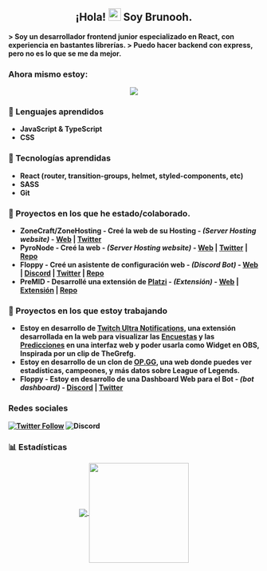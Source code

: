 <h2 align="center">
  ¡Hola! 
  <img src="https://user-images.githubusercontent.com/57642291/115981321-b7a44c80-a58a-11eb-8109-79aa8bcf0698.gif" width="25px">  
  Soy <strong>Brunooh<strong/>.
</h2>
> Soy un desarrollador frontend junior especializado en React, con experiencia en bastantes librerías.
> Puedo hacer backend con express, pero no es lo que se me da mejor.



### Ahora mismo estoy:
<div align="center">
  <a href="https://discord.com/users/698582921887481889">
    <img src="https://lanyard-profile-readme.vercel.app/api/698582921887481889" align="center">
  </a>
</div>


### 🔧 Lenguajes aprendidos
- JavaScript & TypeScript
- CSS 

### 🔧 Tecnologías aprendidas
- React (router, transition-groups, helmet, styled-components, etc)
- SASS
- Git

### 👑 Proyectos en los que he estado/colaborado.
- ZoneCraft/ZoneHosting - Creé la web de su Hosting - *(Server Hosting website)* - [Web](https://zonehosting.net) | [Twitter](https://twitter.com/ZoneCraftES)
- PyroNode - Creé la web - *(Server Hosting website)* - [Web](https://pyronode.com) | [Twitter](https://twitter.com/PyroNode) | [Repo](https://github.com/brunoocal/Pyronode)
- Floppy - Creé un asistente de configuración web - *(Discord Bot)* - [Web](https://floppy-assistant.vercel.app) | [Discord](https://floppy.red/discord) | [Twitter](https://floppy.red/twitter) | [Repo](https://github.com/brunoocal/FloppyAssistant)
- PreMID - Desarrollé una extensión de [Platzi](https://www.platzi.com) - *(Extensión)* - [Web](https://premid.app) | [Extensión](https://premid.app/store/presences/Platzi) | [Repo](https://github.com/PlatziPreMID)


### 👑 Proyectos en los que estoy trabajando
- Estoy en desarrollo de [Twitch Ultra Notifications](https://twitter.com/alekitopi/status/1397003597490053120), una extensión desarrollada en la web para visualizar las [Encuestas](https://dev.twitch.tv/docs/api/reference#get-polls) y las [Predicciones](https://dev.twitch.tv/docs/api/reference#get-predictions) en una interfaz web y poder usarla como Widget en OBS, Inspirada por un clip de TheGrefg.
- Estoy en desarrollo de un clon de [OP.GG](https://las.op.gg/l=es), una web donde puedes ver estadísticas, campeones, y más datos sobre League of Legends. 
- Floppy - Estoy en desarrollo de una Dashboard Web para el Bot - *(bot dashboard)* - [Discord](https://floppy.red/discord) | [Twitter](https://floppy.red/twitter)

### Redes sociales
[![Twitter Follow](https://img.shields.io/twitter/follow/brunoo_cal?color=orange&label=Twitter&logo=brunoo_cal&style=for-the-badge)](https://twitter.com/brunoo_cal)
![Discord](https://img.shields.io/static/v1?label=Discord&message=Brunooh%231181&color=orange&style=for-the-badge)


### 📊 Estadísticas
<div align="center">
  <a href="https://github.com/brunoocal">
    <img src="https://github-readme-stats.vercel.app/api/top-langs/?username=brunoocal&langs_count=3&theme=dark" align="center">
  </a>
  <a href="https://wakatime.com/@brunoocal">
    <img src="https://github-readme-stats.vercel.app/api/wakatime?username=brunoocal&layout=compact&theme=dark" align="center" height="200px">
  </a>
</div>

